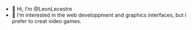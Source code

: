 - 👋 Hi, I’m @LeonLecestre
- 👀 I’m interested in the web developpment and graphics interfaces, but i prefer to creat video games.
